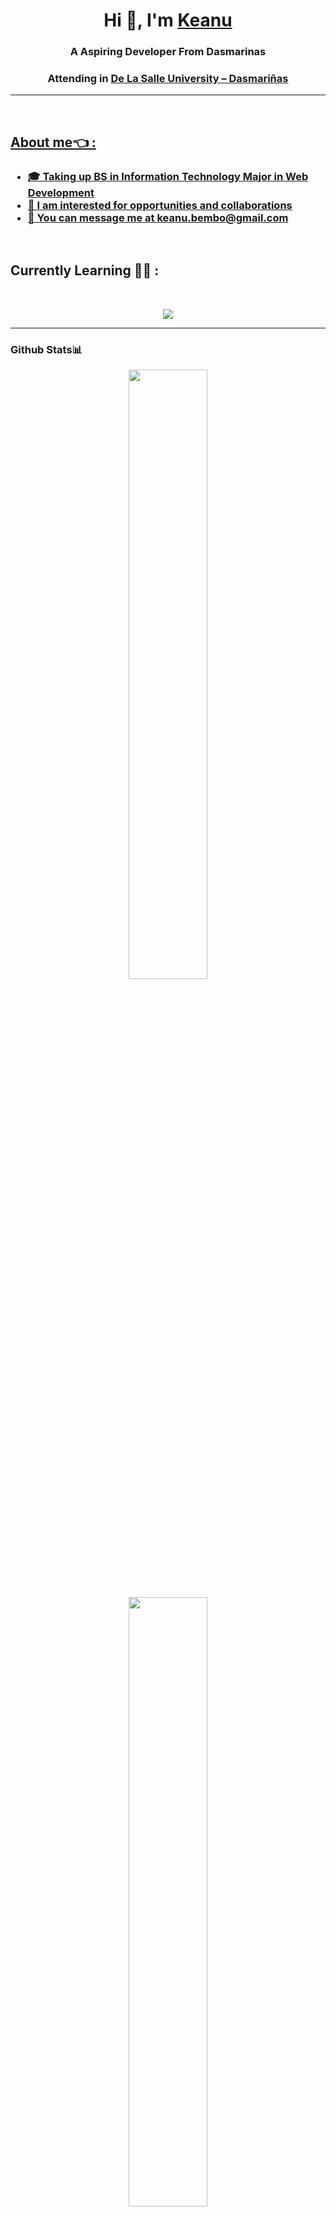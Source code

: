 <h1 align="center">Hi 👋, I'm <a href="https://github.com/Tarkkailija" target="blank">
Keanu</a></h1>

<h3 align="center">A Aspiring Developer From Dasmarinas</h3>
<h3 align="center">Attending in <a href="https://www.dlsud.edu.ph/">De La Salle University – Dasmariñas</h3>

<hr> 
</br>

## About me👈 :
<h3>
  <ul>
    <li> 🎓 Taking up <a href="https://www.dlsud.edu.ph/programs/cscs/bsit.htm">BS in Information Technology Major in Web Development
    <li> 🙋 I am interested for opportunities and collaborations
    <li> 📣 You can message me at <a href="keanuonealbembo@gmail.com">keanu.bembo@gmail.com</a>
</h3>

</br>

## Currently Learning 🧑‍💻 :
</br> 
<p align="center">
  <a href="https://skillicons.dev">
    <img src="https://skillicons.dev/icons?i=java,cs,dotnet,python,figma,git,html,css,vercel,linux,md,bash,arduino&theme=dark &perline=3" />
    <!--<img src="https://skillicons.dev/icons?i=aws,gcp,azure,react,vue,flutter&perline=3&theme=dark" /> -->
  </a>
</p>
<!-- <img src="https://raw.githubusercontent.com/marwin1991/profile-technology-icons/refs/heads/main/icons/git.png"/> -->
<!--I just learned how to use PREVIEW and EDIT TAB on top left-->
<hr>

<h3>
Github Stats📊
</h3>

<div style="text-align: center;">
  <p>
    <img height="50%" width="auto" src ="https://github-readme-stats.vercel.app/api?username=keonbe&theme=default&show_icons=true&hide_border=true&count_private=true"><p style="text-align:center">
    <!---<img height="50%" width="auto" src ="https://github-readme-streak-stats.herokuapp.com/?user=keonbe&theme=default&hide_border=true"><p style="text-align:center">--->
    <img height="50%" width="auto" src ="https://github-readme-stats.vercel.app/api/top-langs/?username=keonbe&theme=default&show_icons=true&hide_border=true&layout=compact"><p style="text-align:center">
  </p>
</div>

</br>

<!---
<h3>
Connect
</h3>
Linkedin, fb any socmed really
--->


<!---
Tarkkailija/Tarkkailija is a ✨ special ✨ repository because its `README.md` (this file) appears on your GitHub profile.
You can click the Preview link to take a look at your changes.
--->
